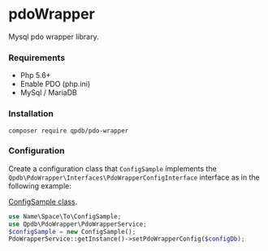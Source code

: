 # pdoWrapper
Mysql pdo wrapper library.

### Requirements
* Php 5.6+
* Enable PDO (php.ini)
* MySql / MariaDB

### Installation

```
composer require qpdb/pdo-wrapper
```

### Configuration

Create a configuration class that ```ConfigSample``` implements the ```Qpdb\PdoWrapper\Interfaces\PdoWrapperConfigInterface```  interface as in the following example:

[ConfigSample class](docs/ConfigSample.md).

```php
use Name\Space\To\ConfigSample;
use Qpdb\PdoWrapper\PdoWrapperService;
$configSample = new ConfigSample();
PdoWrapperService::getInstance()->setPdoWrapperConfig($configDb);
```



